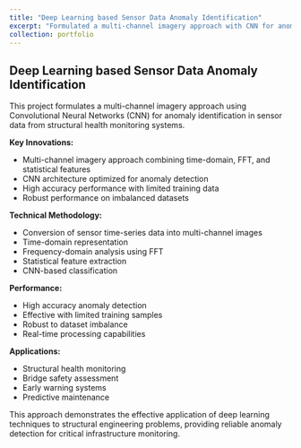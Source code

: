 ```yaml
---
title: "Deep Learning based Sensor Data Anomaly Identification"
excerpt: "Formulated a multi-channel imagery approach with CNN for anomaly identification. Model achieves high-accuracy even with limited training-data and imbalance in dataset.<br/><img src='/images/deep_learning.jpg'>"
collection: portfolio
---
```


## Deep Learning based Sensor Data Anomaly Identification

This project formulates a multi-channel imagery approach using Convolutional Neural Networks (CNN) for anomaly identification in sensor data from structural health monitoring systems.

**Key Innovations:**
- Multi-channel imagery approach combining time-domain, FFT, and statistical features
- CNN architecture optimized for anomaly detection
- High accuracy performance with limited training data
- Robust performance on imbalanced datasets

**Technical Methodology:**
- Conversion of sensor time-series data into multi-channel images
- Time-domain representation
- Frequency-domain analysis using FFT
- Statistical feature extraction
- CNN-based classification

**Performance:**
- High accuracy anomaly detection
- Effective with limited training samples
- Robust to dataset imbalance
- Real-time processing capabilities

**Applications:**
- Structural health monitoring
- Bridge safety assessment
- Early warning systems
- Predictive maintenance

This approach demonstrates the effective application of deep learning techniques to structural engineering problems, providing reliable anomaly detection for critical infrastructure monitoring.
